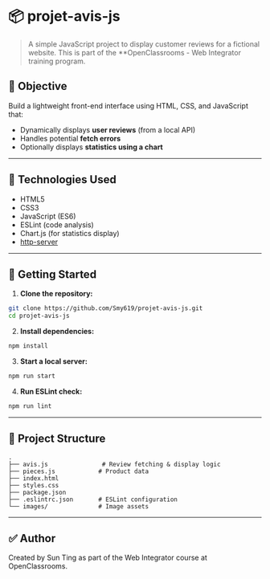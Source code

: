 
# 📦 projet-avis-js

> A simple JavaScript project to display customer reviews for a fictional website. This is part of the **OpenClassrooms - Web Integrator training program.

## 🎯 Objective

Build a lightweight front-end interface using HTML, CSS, and JavaScript that:
- Dynamically displays **user reviews** (from a local API)
- Handles potential **fetch errors**
- Optionally displays **statistics using a chart**

---

## 🧰 Technologies Used

- HTML5  
- CSS3  
- JavaScript (ES6)  
- ESLint (code analysis)  
- Chart.js (for statistics display)  
- [http-server](https://www.npmjs.com/package/http-server)

---

## 🚀 Getting Started

1. **Clone the repository:**

```bash
git clone https://github.com/Smy619/projet-avis-js.git
cd projet-avis-js
```

2. **Install dependencies:**

```bash
npm install
```

3. **Start a local server:**

```bash
npm run start
```

4. **Run ESLint check:**

```bash
npm run lint
```

---

## 📁 Project Structure

```
.
├── avis.js               # Review fetching & display logic
├── pieces.js            # Product data
├── index.html
├── styles.css
├── package.json
├── .eslintrc.json       # ESLint configuration
└── images/              # Image assets
```

---
## ✅ Author
Created by Sun Ting as part of the Web Integrator course at OpenClassrooms.
